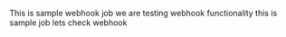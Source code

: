 This is sample webhook job
we are testing webhook functionality
this is sample job
lets check webhook
